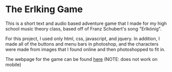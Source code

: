 # The Erlking Game

This is a short text and audio based adventure game that I made for my high school music theory class, based off of Franz Schubert's 
song "Erlkönig". 

For this project, I used only html, css, javascript, and jquery. In addition, I made all of the buttons and menu bars in photoshop, and 
the characters were made from images that I found online and then photoshopped to fit in.

The webpage for the game can be found [here](https://buonuomo.github.io/erlking-game/) (NOTE: does not work on mobile)
